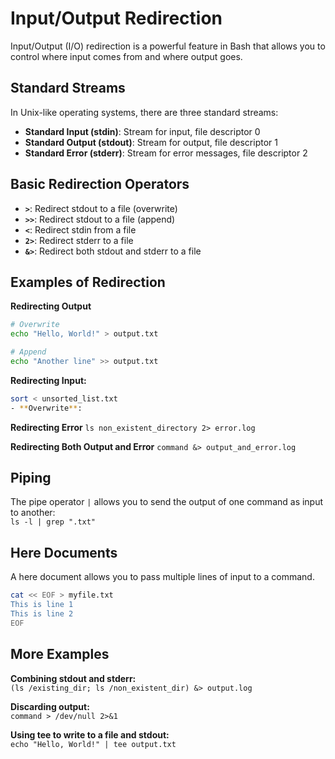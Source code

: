 # Input/Output Redirection


Input/Output (I/O) redirection is a powerful feature in Bash that allows you to control where input comes from and where output goes.

## Standard Streams

In Unix-like operating systems, there are three standard streams:

- **Standard Input (stdin)**: Stream for input, file descriptor 0
- **Standard Output (stdout)**: Stream for output, file descriptor 1
- **Standard Error (stderr)**: Stream for error messages, file descriptor 2

## Basic Redirection Operators

- **`>`**: Redirect stdout to a file (overwrite)
- **`>>`**: Redirect stdout to a file (append)
- **`<`**: Redirect stdin from a file
- **`2>`**: Redirect stderr to a file
- **`&>`**: Redirect both stdout and stderr to a file

## Examples of Redirection

**Redirecting Output**
```bash
# Overwrite
echo "Hello, World!" > output.txt

# Append
echo "Another line" >> output.txt
```

**Redirecting Input:**
```bash
sort < unsorted_list.txt
- **Overwrite**:
```

**Redirecting Error**
`ls non_existent_directory 2> error.log`

**Redirecting Both Output and Error**
`command &> output_and_error.log`

## Piping
The pipe operator `|` allows you to send the output of one command as input to another:  
`ls -l | grep ".txt"`

## Here Documents
A here document allows you to pass multiple lines of input to a command.
```bash
cat << EOF > myfile.txt
This is line 1
This is line 2
EOF
```

## More Examples

**Combining stdout and stderr:**  
`(ls /existing_dir; ls /non_existent_dir) &> output.log`

**Discarding output:**  
`command > /dev/null 2>&1`

**Using tee to write to a file and stdout:**  
`echo "Hello, World!" | tee output.txt`

